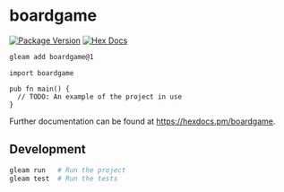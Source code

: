 # boardgame

[![Package Version](https://img.shields.io/hexpm/v/boardgame)](https://hex.pm/packages/boardgame)
[![Hex Docs](https://img.shields.io/badge/hex-docs-ffaff3)](https://hexdocs.pm/boardgame/)

```sh
gleam add boardgame@1
```
```gleam
import boardgame

pub fn main() {
  // TODO: An example of the project in use
}
```

Further documentation can be found at <https://hexdocs.pm/boardgame>.

## Development

```sh
gleam run   # Run the project
gleam test  # Run the tests
```
